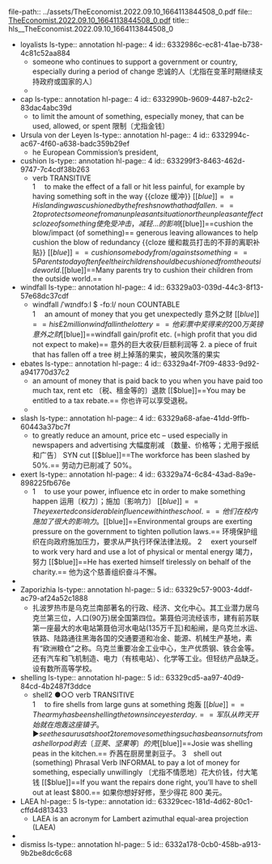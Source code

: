 file-path:: ../assets/TheEconomist.2022.09.10_1664113844508_0.pdf
file:: [TheEconomist.2022.09.10_1664113844508_0.pdf](../assets/TheEconomist.2022.09.10_1664113844508_0.pdf)
title:: hls__TheEconomist.2022.09.10_1664113844508_0

- loyalists 
  ls-type:: annotation
  hl-page:: 4
  id:: 6332986c-ec81-41ae-b738-4c81c52aa884
	- someone who continues to support a government or country, especially during a period of change 忠诚的人〔尤指在变革时期继续支持政府或国家的人〕
	-
- cap
  ls-type:: annotation
  hl-page:: 4
  id:: 6332990b-9609-4487-b2c2-83dac4abc39d
	- to limit the amount of something, especially money, that can be used, allowed, or spent 限制〔尤指金钱〕
- Ursula von der Leyen
  ls-type:: annotation
  hl-page:: 4
  id:: 6332994c-ac67-4f60-a638-badc359b29ef
	- he European Commission’s president,
- cushion
  ls-type:: annotation
  hl-page:: 4
  id:: 633299f3-8463-462d-9747-7c4cdf38b263
	- verb TRANSITIVE  
	  1  to make the effect of a fall or hit less painful, for example by having something soft in the way  {{cloze 缓冲}}
	   [[$blue]]==His landing was cushioned by the fresh snow that had fallen.==
	  2  to protect someone from an unpleasant situation or the unpleasant effects  {{cloze of something 使免受冲击，减轻…的影响}}
	  [[$blue]]==cushion the blow/impact (of something)==
	   generous leaving allowances to help cushion the blow of redundancy
	   {{cloze 缓和裁员打击的不菲的离职补贴}}
	  [[$blue]]==cushion somebody from/against something==
	  5 Parents today often feel their children should be cushioned from the outside world.
	  [[$blue]]==Many parents try to cushion their children from the outside world.==
- windfall
  ls-type:: annotation
  hl-page:: 4
  id:: 63329a03-039d-44c3-8f13-57e68dc37cdf
	- windfall /ˈwɪndfɔːl $ -fɒːl/ noun COUNTABLE  
	  1  an amount of money that you get unexpectedly 意外之财
	   [[$blue]]==his £2 million windfall in the lottery==
	  他彩票中奖得来的200万英镑意外之财
	  [[$blue]]==windfall gain/profit etc. (=high profit that you did not expect to make)== 
	  意外的巨大收获/巨额利润等
	  2. a piece of fruit that has fallen off a tree 树上掉落的果实，被风吹落的果实
- ebates 
  ls-type:: annotation
  hl-page:: 4
  id:: 63329a4f-7f09-4833-9d92-a941770d37c2
	- an amount of money that is paid back to you when you have paid too much tax, rent etc 〔税、租金等的〕退款
	   [[$blue]]==You may be entitled to a tax rebate.==
	  你也许可以享受退税。
	-
- slash
  ls-type:: annotation
  hl-page:: 4
  id:: 63329a68-afae-41dd-9ffb-60443a37bc7f
	- to greatly reduce an amount, price etc – used especially in newspapers and advertising 大幅度削减 〔数量、价格等；尤用于报纸和广告〕 SYN cut
	   [[$blue]]==The workforce has been slashed by 50%.==
	  劳动力已削减了 50%。
- exert
  ls-type:: annotation
  hl-page:: 4
  id:: 63329a74-6c84-43ad-8a9e-898225fb676e
	- 1  to use your power, influence etc in order to make something happen 运用〔权力〕；施加〔影响力〕
	   [[$blue]]==They exerted considerable influence within the school.==
	  他们在校内施加了很大的影响力。
	   [[$blue]]==Environmental groups are exerting pressure on the government to tighten pollution laws.==
	  环境保护组织在向政府施加压力，要求从严执行环保法律法规。
	  2  exert yourself to work very hard and use a lot of physical or mental energy 竭力，努力
	   [[$blue]]==He has exerted himself tirelessly on behalf of the charity.==
	  他为这个慈善组织奋斗不懈。
-
- Zaporizhia
  ls-type:: annotation
  hl-page:: 5
  id:: 63329c57-9003-4ddf-ac79-af24a52c1888
	- 扎波罗热市是乌克兰南部著名的行政、经济、文化中心。其工业潜力居乌克兰第三位，人口(90万)居全国第四位。第聂伯河流经该市，建有前苏联第一座最大的水电站第聂伯河水电站(135万千瓦)和船闸，是乌克兰水运、铁路、陆路通往黑海各国的交通要道和冶金、能源、机械生产基地，素有“欧洲粮仓”之称。乌克兰重要冶金工业中心，生产优质钢、铁合金等。还有汽车和飞机制造、电力（有核电站）、化学等工业。但轻纺产品缺乏。设有数所高等学校。
- shelling
  ls-type:: annotation
  hl-page:: 5
  id:: 63329cd5-aa97-40d9-84cd-4b2487f3ddce
	- shell2 ●○○ verb TRANSITIVE  
	  1  to fire shells from large guns at something 炮轰
	   [[$blue]]==The army has been shelling the town since yesterday.==
	  军队从昨天开始就在炮轰这座镇子。
	  ► see thesaurus at shoot
	  2  to remove something such as beans or nuts from a shell or pod 剥去〔豆荚、坚果等〕的壳
	   [[$blue]]==Josie was shelling peas in the kitchen.==
	  乔茜在厨房里剥豆子。
	  3 shell out (something) Phrasal Verb INFORMAL to pay a lot of money for something, especially unwillingly 〔尤指不情愿地〕花大价钱，付大笔钱
	   [[$blue]]==If you want the repairs done right, you’ll have to shell out at least $800.==
	  如果你想好好修，至少得花 800 美元。
- LAEA
  hl-page:: 5
  ls-type:: annotation
  id:: 63329cec-181d-4d62-80c1-cffd4d813433
	- LAEA is an acronym for Lambert azimuthal equal-area projection (LAEA)
-
- dismiss
  ls-type:: annotation
  hl-page:: 5
  id:: 6332a178-0cb0-458b-a913-9b2be8dc6c68